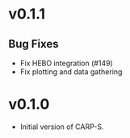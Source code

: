 
# v0.1.1

## Bug Fixes
- Fix HEBO integration (#149)
- Fix plotting and data gathering

# v0.1.0

- Initial version of CARP-S.
